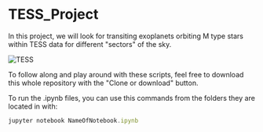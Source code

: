 # TESS_Project

In this project, we will look for transiting exoplanets orbiting M type stars within TESS data for different "sectors" of the sky. 

![TESS](https://cdn.arstechnica.net/wp-content/uploads/2018/09/tess_6-800x476.jpg)


To follow along and play around with these scripts, feel free to download this whole repository with the "Clone or download" button.

To run the .ipynb files, you can use this commands from the folders they are located in with:
```js
jupyter notebook NameOfNotebook.ipynb
```
